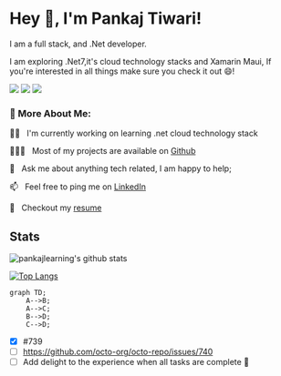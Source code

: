 
# Hey 👋, I'm Pankaj Tiwari!
I am a full stack, and .Net developer. 

I am exploring .Net7,it's cloud technology stacks and Xamarin Maui, If you're interested in all things make sure you check it out 😄!

[![](https://img.shields.io/badge/-@pankajlearning-%231DA1F2?style=flat-square&logo=twitter&logoColor=ffffff)](https://github.com/pankajlearning)
[![](https://img.shields.io/badge/-@pankajlearning-%23181717?style=flat-square&logo=github)](https://github.com/pankajlearning)
[![](https://img.shields.io/badge/-Pankaj%20Tiwari-blue?style=flat-square&logo=Linkedin&logoColor=white&link=https://github.com/pankajlearning)](https://github.com/pankajlearning)




### 🧐 More About Me:
👩‍💻 &nbsp; I'm currently working on learning .net cloud technology stack

👨🏻‍💻 &nbsp; Most of my projects are available on [Github](https://github.com/pankajlearning?tab=repositories)

💬 &nbsp; Ask me about anything tech related, I am happy to help;

📫 &nbsp; Feel free to ping me on [LinkedIn](https://github.com/pankajlearning?tab=repositories)

📝 &nbsp; Checkout my [resume](https://github.com/pankajlearning?tab=repositories)




## Stats
![pankajlearning's github stats](https://github-readme-stats.vercel.app/api?username=pankajlearning&show_icons=true&theme=tokyonight)


[![Top Langs](https://github-readme-stats.vercel.app/api/top-langs/?username=pankajlearning&layout=compact)](https://github.com/pankajlearning/github-readme-stats)

```mermaid
graph TD;
    A-->B;
    A-->C;
    B-->D;
    C-->D;
```
- [x] #739
- [ ] https://github.com/octo-org/octo-repo/issues/740
- [ ] Add delight to the experience when all tasks are complete :tada:
